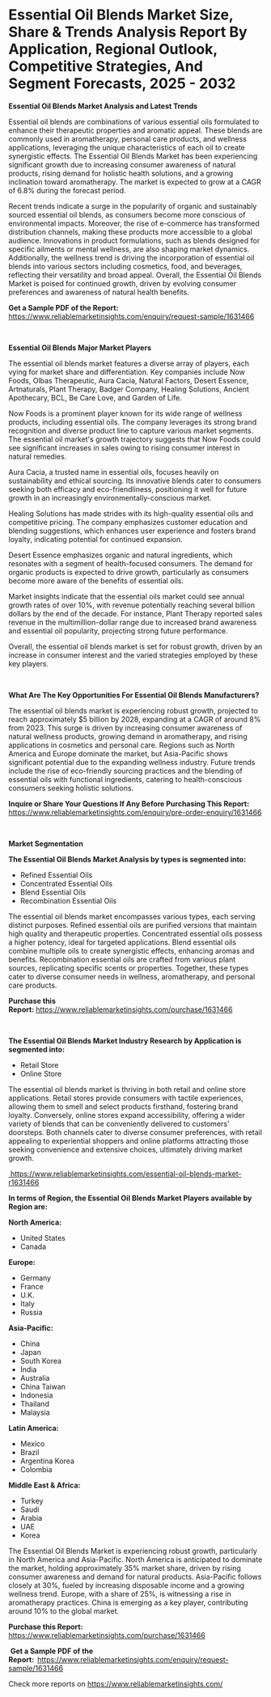 <p><h1>Essential Oil Blends Market Size, Share & Trends Analysis Report By Application, Regional Outlook, Competitive Strategies, And Segment Forecasts, 2025 - 2032</h1></p><p><strong>Essential Oil Blends Market Analysis and Latest Trends</strong></p>
<p><p>Essential oil blends are combinations of various essential oils formulated to enhance their therapeutic properties and aromatic appeal. These blends are commonly used in aromatherapy, personal care products, and wellness applications, leveraging the unique characteristics of each oil to create synergistic effects. The Essential Oil Blends Market has been experiencing significant growth due to increasing consumer awareness of natural products, rising demand for holistic health solutions, and a growing inclination toward aromatherapy. The market is expected to grow at a CAGR of 6.8% during the forecast period.</p><p>Recent trends indicate a surge in the popularity of organic and sustainably sourced essential oil blends, as consumers become more conscious of environmental impacts. Moreover, the rise of e-commerce has transformed distribution channels, making these products more accessible to a global audience. Innovations in product formulations, such as blends designed for specific ailments or mental wellness, are also shaping market dynamics. Additionally, the wellness trend is driving the incorporation of essential oil blends into various sectors including cosmetics, food, and beverages, reflecting their versatility and broad appeal. Overall, the Essential Oil Blends Market is poised for continued growth, driven by evolving consumer preferences and awareness of natural health benefits.</p></p>
<p><strong>Get a Sample PDF of the Report:&nbsp;</strong> <a href="https://www.reliablemarketinsights.com/enquiry/request-sample/1631466?utm_campaign=1937&utm_medium=2&utm_source=Github&utm_content=ia&utm_term=05042025&utm_id=essential-oil-blends">https://www.reliablemarketinsights.com/enquiry/request-sample/1631466</a></p>
<p>&nbsp;</p>
<p><strong>Essential Oil Blends Major Market Players</strong></p>
<p><p>The essential oil blends market features a diverse array of players, each vying for market share and differentiation. Key companies include Now Foods, Olbas Therapeutic, Aura Cacia, Natural Factors, Desert Essence, Artnaturals, Plant Therapy, Badger Company, Healing Solutions, Ancient Apothecary, BCL, Be Care Love, and Garden of Life.</p><p>Now Foods is a prominent player known for its wide range of wellness products, including essential oils. The company leverages its strong brand recognition and diverse product line to capture various market segments. The essential oil market's growth trajectory suggests that Now Foods could see significant increases in sales owing to rising consumer interest in natural remedies.</p><p>Aura Cacia, a trusted name in essential oils, focuses heavily on sustainability and ethical sourcing. Its innovative blends cater to consumers seeking both efficacy and eco-friendliness, positioning it well for future growth in an increasingly environmentally-conscious market.</p><p>Healing Solutions has made strides with its high-quality essential oils and competitive pricing. The company emphasizes customer education and blending suggestions, which enhances user experience and fosters brand loyalty, indicating potential for continued expansion.</p><p>Desert Essence emphasizes organic and natural ingredients, which resonates with a segment of health-focused consumers. The demand for organic products is expected to drive growth, particularly as consumers become more aware of the benefits of essential oils.</p><p>Market insights indicate that the essential oils market could see annual growth rates of over 10%, with revenue potentially reaching several billion dollars by the end of the decade. For instance, Plant Therapy reported sales revenue in the multimillion-dollar range due to increased brand awareness and essential oil popularity, projecting strong future performance.</p><p>Overall, the essential oil blends market is set for robust growth, driven by an increase in consumer interest and the varied strategies employed by these key players.</p></p>
<p>&nbsp;</p>
<p><strong>What Are The Key Opportunities For Essential Oil Blends Manufacturers?</strong></p>
<p><p>The essential oil blends market is experiencing robust growth, projected to reach approximately $5 billion by 2028, expanding at a CAGR of around 8% from 2023. This surge is driven by increasing consumer awareness of natural wellness products, growing demand in aromatherapy, and rising applications in cosmetics and personal care. Regions such as North America and Europe dominate the market, but Asia-Pacific shows significant potential due to the expanding wellness industry. Future trends include the rise of eco-friendly sourcing practices and the blending of essential oils with functional ingredients, catering to health-conscious consumers seeking holistic solutions.</p></p>
<p><strong>Inquire or Share Your Questions If Any Before Purchasing This Report:</strong> <a href="https://www.reliablemarketinsights.com/enquiry/pre-order-enquiry/1631466?utm_campaign=1937&utm_medium=2&utm_source=Github&utm_content=ia&utm_term=05042025&utm_id=essential-oil-blends">https://www.reliablemarketinsights.com/enquiry/pre-order-enquiry/1631466</a></p>
<p>&nbsp;</p>
<p><strong>Market Segmentation</strong></p>
<p><strong>The Essential Oil Blends Market Analysis by types is segmented into:</strong></p>
<p><ul><li>Refined Essential Oils</li><li>Concentrated Essential Oils</li><li>Blend Essential Oils</li><li>Recombination Essential Oils</li></ul></p>
<p><p>The essential oil blends market encompasses various types, each serving distinct purposes. Refined essential oils are purified versions that maintain high quality and therapeutic properties. Concentrated essential oils possess a higher potency, ideal for targeted applications. Blend essential oils combine multiple oils to create synergistic effects, enhancing aromas and benefits. Recombination essential oils are crafted from various plant sources, replicating specific scents or properties. Together, these types cater to diverse consumer needs in wellness, aromatherapy, and personal care products.</p></p>
<p><strong>Purchase this Report:&nbsp;</strong><a href="https://www.reliablemarketinsights.com/purchase/1631466?utm_campaign=1937&utm_medium=2&utm_source=Github&utm_content=ia&utm_term=05042025&utm_id=essential-oil-blends">https://www.reliablemarketinsights.com/purchase/1631466</a></p>
<p>&nbsp;</p>
<p><strong>The Essential Oil Blends Market Industry Research by Application is segmented into:</strong></p>
<p><ul><li>Retail Store</li><li>Online Store</li></ul></p>
<p><p>The essential oil blends market is thriving in both retail and online store applications. Retail stores provide consumers with tactile experiences, allowing them to smell and select products firsthand, fostering brand loyalty. Conversely, online stores expand accessibility, offering a wider variety of blends that can be conveniently delivered to customers' doorsteps. Both channels cater to diverse consumer preferences, with retail appealing to experiential shoppers and online platforms attracting those seeking convenience and extensive choices, ultimately driving market growth.</p></p>
<p><a href="https://www.reliablemarketinsights.com/essential-oil-blends-market-r1631466?utm_campaign=1937&utm_medium=2&utm_source=Github&utm_content=ia&utm_term=05042025&utm_id=essential-oil-blends">&nbsp;https://www.reliablemarketinsights.com/essential-oil-blends-market-r1631466</a></p>
<p><strong>In terms of Region, the Essential Oil Blends Market Players available by Region are:</strong></p>
<p>
    <p> <strong> North America: </strong>
        <ul>
            <li>United States</li>
            <li>Canada</li>
        </ul>
        </p> 
    <p> <strong> Europe: </strong>
        <ul>
            <li>Germany</li>
            <li>France</li>
            <li>U.K.</li>
            <li>Italy</li>
            <li>Russia</li>
        </ul>
        </p> 
    <p> <strong> Asia-Pacific: </strong>
        <ul>
            <li>China</li>
            <li>Japan</li>
            <li>South Korea</li>
            <li>India</li>
            <li>Australia</li>
            <li>China Taiwan</li>
            <li>Indonesia</li>
            <li>Thailand</li>
            <li>Malaysia</li>
        </ul>
        </p> 
    <p> <strong> Latin America: </strong>
        <ul>
            <li>Mexico</li>
            <li>Brazil</li>
            <li>Argentina Korea</li>
            <li>Colombia</li>
        </ul>
        </p> 
    <p> <strong> Middle East & Africa: </strong>
        <ul>
            <li>Turkey</li>
            <li>Saudi</li>
            <li>Arabia</li>
            <li>UAE</li>
            <li>Korea</li>
        </ul>
    </p>
    </p>
<p><p>The Essential Oil Blends Market is experiencing robust growth, particularly in North America and Asia-Pacific. North America is anticipated to dominate the market, holding approximately 35% market share, driven by rising consumer awareness and demand for natural products. Asia-Pacific follows closely at 30%, fueled by increasing disposable income and a growing wellness trend. Europe, with a share of 25%, is witnessing a rise in aromatherapy practices. China is emerging as a key player, contributing around 10% to the global market.</p></p>
<p><strong>Purchase this Report: </strong><a href="https://www.reliablemarketinsights.com/purchase/1631466?utm_campaign=1937&utm_medium=2&utm_source=Github&utm_content=ia&utm_term=05042025&utm_id=essential-oil-blends">https://www.reliablemarketinsights.com/purchase/1631466</a></p>
<p>&nbsp;<strong>Get a Sample PDF of the Report:&nbsp;&nbsp;</strong><a href="https://www.reliablemarketinsights.com/enquiry/request-sample/1631466?utm_campaign=1937&utm_medium=2&utm_source=Github&utm_content=ia&utm_term=05042025&utm_id=essential-oil-blends">https://www.reliablemarketinsights.com/enquiry/request-sample/1631466</a></p>
<p><strong></strong></p>
<p>Check more reports on <a href="https://www.reliablemarketinsights.com/?utm_campaign=1937&utm_medium=2&utm_source=Github&utm_content=ia&utm_term=05042025&utm_id=essential-oil-blends">https://www.reliablemarketinsights.com/</a></p>